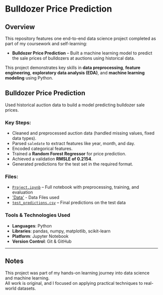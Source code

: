 # Bulldozer Price Prediction 

## Overview

This repository features one end-to-end data science project completed as part of my coursework and self-learning:

- **Bulldozer Price Prediction** – Built a machine learning model to predict the sale prices of bulldozers at auctions using historical data.

This project demonstrates key skills in **data preprocessing**, **feature engineering**, **exploratory data analysis (EDA)**, and **machine learning modeling** using Python.


## Bulldozer Price Prediction

Used historical auction data to build a model predicting bulldozer sale prices.

### Key Steps:
- Cleaned and preprocessed auction data (handled missing values, fixed data types).
- Parsed `saledate` to extract features like year, month, and day.
- Encoded categorical features.
- Trained a **Random Forest Regressor** for price prediction.
- Achieved a validation **RMSLE of 0.2154**.
- Generated predictions for the test set in the required format.

### Files:
- [`Project.ipynb`](Project.ipynb) – Full notebook with preprocessing, training, and evaluation
- ['Data'](https://drive.google.com/drive/folders/1I0z7U5VbdPo5zBduCluVGb5nFhRpEfWE?usp=drive_link) - Data Files used
- [`test_predictions.csv`](test_predictions.csv) – Final predictions on the test data
  
### Tools & Technologies Used
- **Languages**: Python  
- **Libraries**: pandas, numpy, matplotlib, scikit-learn  
- **Platform**: Jupyter Notebook 
- **Version Control**: Git & GitHub  

---

##  Notes
This project was part of my hands-on learning journey into data science and machine learning.  
All work is original, and I focused on applying practical techniques to real-world datasets.
